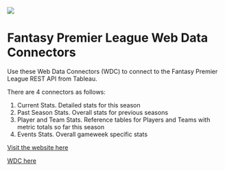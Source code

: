 <img src="img/PL-Tableau.png">

# Fantasy Premier League Web Data Connectors

Use these Web Data Connectors (WDC) to connect to the Fantasy Premier League REST API from Tableau.

There are 4 connectors as follows:

1. Current Stats. Detailed stats for this season
2. Past Season Stats. Overall stats for previous seasons
3. Player and Team Stats. Reference tables for Players and Teams with metric totals so far this season
4. Events Stats. Overall gameweek specific stats

[Visit the website here](https://puertaverde.co.uk/ventana/data/fpl-web-data-connector/)



[WDC here](https://r3dcobbler.github.io/FPL20-21/)





